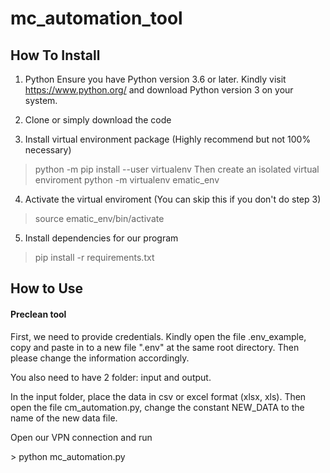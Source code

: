 # mc_automation_tool

## How To Install
1) Python
Ensure you have Python version 3.6 or later. Kindly visit https://www.python.org/ and download Python version 3 on your system.

2) Clone or simply download the code

3) Install virtual environment package (Highly recommend but not 100% necessary)

> python -m pip install --user virtualenv
Then create an isolated virtual enviroment
> python -m virtualenv ematic_env

4) Activate the virtual enviroment (You can skip this if you don't do step 3)
> source ematic_env/bin/activate

5) Install dependencies for our program
> pip install -r requirements.txt

## How to Use

#### Preclean tool

First, we need to provide credentials. Kindly open the file .env_example, copy and paste in to a new file ".env" at the same root directory. Then please change the information accordingly.

You also need to have 2 folder: input and output.

In the input folder, place the data in csv or excel format (xlsx, xls). Then open the file cm_automation.py, change the constant NEW_DATA to the name of the new data file.

Open our VPN connection and run 

\> python mc_automation.py